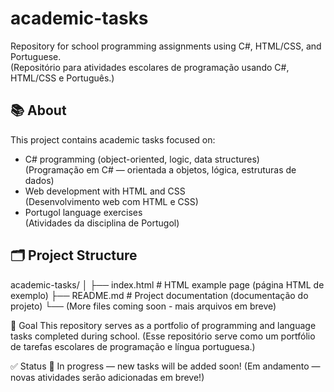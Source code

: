 # academic-tasks

Repository for school programming assignments using C#, HTML/CSS, and Portuguese.  
(Repositório para atividades escolares de programação usando C#, HTML/CSS e Português.)

## 📚 About

This project contains academic tasks focused on:

- C# programming (object-oriented, logic, data structures)  
  (Programação em C# — orientada a objetos, lógica, estruturas de dados)
- Web development with HTML and CSS  
  (Desenvolvimento web com HTML e CSS)
- Portugol language exercises  
  (Atividades da disciplina de Portugol)

## 🗂 Project Structure

academic-tasks/
│
├── index.html # HTML example page (página HTML de exemplo)
├── README.md # Project documentation (documentação do projeto)
└── (More files coming soon - mais arquivos em breve)

🎯 Goal
This repository serves as a portfolio of programming and language tasks completed during school.
(Esse repositório serve como um portfólio de tarefas escolares de programação e língua portuguesa.)

✅ Status
🚧 In progress — new tasks will be added soon!
(Em andamento — novas atividades serão adicionadas em breve!)


